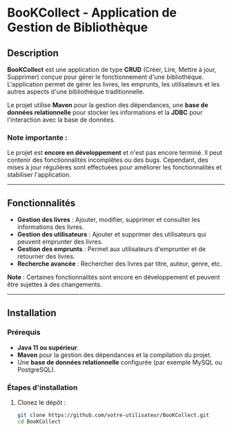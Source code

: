 # BooKCollect - Application de Gestion de Bibliothèque

## Description

**BooKCollect** est une application de type **CRUD** (Créer, Lire, Mettre à jour, Supprimer) conçue pour gérer le fonctionnement d'une bibliothèque. L'application permet de gérer les livres, les emprunts, les utilisateurs et les autres aspects d'une bibliothèque traditionnelle.

Le projet utilise **Maven** pour la gestion des dépendances, une **base de données relationnelle** pour stocker les informations et la **JDBC** pour l'interaction avec la base de données.

### Note importante :
Le projet est **encore en développement** et n'est pas encore terminé. Il peut contenir des fonctionnalités incomplètes ou des bugs. Cependant, des mises à jour régulières sont effectuées pour améliorer les fonctionnalités et stabiliser l'application.

---

## Fonctionnalités

- **Gestion des livres** : Ajouter, modifier, supprimer et consulter les informations des livres.
- **Gestion des utilisateurs** : Ajouter et supprimer des utilisateurs qui peuvent emprunter des livres.
- **Gestion des emprunts** : Permet aux utilisateurs d'emprunter et de retourner des livres.
- **Recherche avancée** : Rechercher des livres par titre, auteur, genre, etc.

**Note** : Certaines fonctionnalités sont encore en développement et peuvent être sujettes à des changements.

---

## Installation

### Prérequis

- **Java 11 ou supérieur**.
- **Maven** pour la gestion des dépendances et la compilation du projet.
- Une **base de données relationnelle** configurée (par exemple MySQL ou PostgreSQL).

### Étapes d'installation

1. Clonez le dépôt :
   ```bash
   git clone https://github.com/votre-utilisateur/BooKCollect.git
   cd BooKCollect
